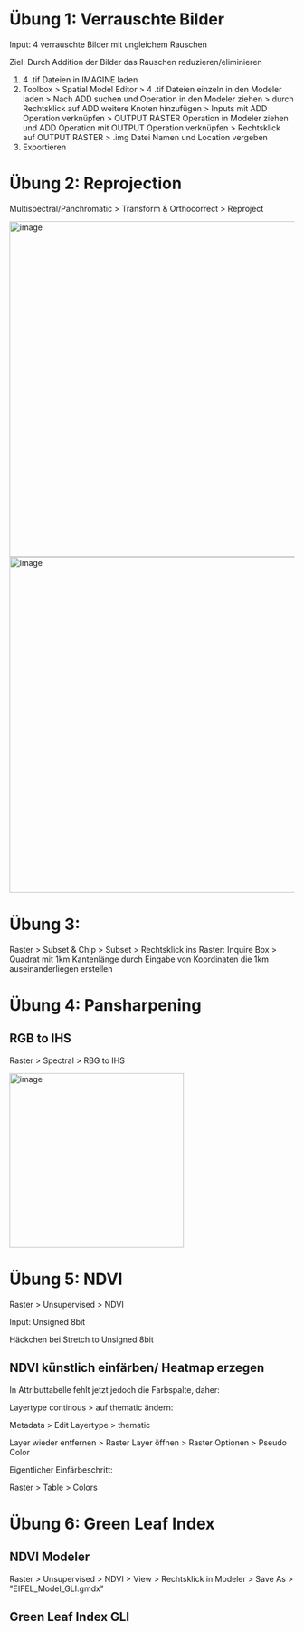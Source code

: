 # Übung 1: Verrauschte Bilder
Input: 4 verrauschte Bilder mit ungleichem Rauschen

Ziel: Durch Addition der Bilder das Rauschen reduzieren/eliminieren

1. 4 .tif Dateien in IMAGINE laden
2. Toolbox > Spatial Model Editor > 4 .tif Dateien einzeln in den Modeler laden > Nach ADD suchen und Operation in den Modeler ziehen > durch Rechtsklick auf ADD weitere Knoten hinzufügen > Inputs mit ADD Operation verknüpfen > OUTPUT RASTER Operation in Modeler ziehen und ADD Operation mit OUTPUT Operation verknüpfen > Rechtsklick auf OUTPUT RASTER > .img Datei Namen und Location vergeben
3. Exportieren



# Übung 2: Reprojection
Multispectral/Panchromatic > Transform & Orthocorrect > Reproject

<img width="593" alt="image" src="https://github.com/s92854/FernerkundungS3/assets/134683810/11ed31cd-36f0-4dfe-b8af-bd9328a754aa">

<img width="593" alt="image" src="https://github.com/s92854/FernerkundungS3/assets/134683810/31325f7e-95a7-475e-bc13-7601f42d0cf4">

# Übung 3:
Raster > Subset & Chip > Subset > Rechtsklick ins Raster: Inquire Box > Quadrat mit 1km Kantenlänge durch Eingabe von Koordinaten die 1km auseinanderliegen erstellen

# Übung 4: Pansharpening
## RGB to IHS
Raster > Spectral > RBG to IHS

<img width="308" alt="image" src="https://github.com/s92854/FernerkundungS3/assets/134683810/541289be-0c5e-4886-9040-57c300e42633">

# Übung 5: NDVI
Raster > Unsupervised > NDVI

Input: Unsigned 8bit

Häckchen bei Stretch to Unsigned 8bit

## NDVI künstlich einfärben/ Heatmap erzegen
In Attributtabelle fehlt jetzt jedoch die Farbspalte, daher:

Layertype continous > auf thematic ändern:

Metadata > Edit Layertype > thematic

Layer wieder entfernen > Raster Layer öffnen > Raster Optionen > Pseudo Color

Eigentlicher Einfärbeschritt:

Raster > Table > Colors

# Übung 6: Green Leaf Index
## NDVI Modeler
Raster > Unsupervised > NDVI > View > Rechtsklick in Modeler > Save As > "EIFEL_Model_GLI.gmdx"

## Green Leaf Index GLI
